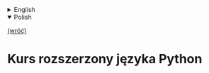 <details>
    <summary>English</summary>

[(back)](../)
# **Python** Course


</details>

<details open>
    <summary>Polish</summary>

[(wróć)](../)
# Kurs rozszerzony języka **Python**


</details>



